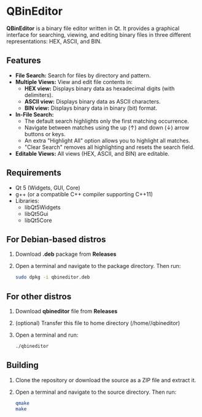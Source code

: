 # QBinEditor

**QBinEditor** is a binary file editor written in Qt. It provides a graphical interface for searching, viewing, and editing binary files in three different representations: HEX, ASCII, and BIN.

## Features

- **File Search:** Search for files by directory and pattern.
- **Multiple Views:** View and edit file contents in:
  - **HEX view:** Displays binary data as hexadecimal digits (with delimiters).
  - **ASCII view:** Displays binary data as ASCII characters.
  - **BIN view:** Displays binary data in binary (bit) format.
- **In-File Search:** 
  - The default search highlights only the first matching occurrence.
  - Navigate between matches using the up (↑) and down (↓) arrow buttons or keys.
  - An extra "Highlight All" option allows you to highlight all matches.
  - "Clear Search" removes all highlighting and resets the search field.
- **Editable Views:** All views (HEX, ASCII, and BIN) are editable.

## Requirements

- Qt 5 (Widgets, GUI, Core)
- g++ (or a compatible C++ compiler supporting C++11)
- Libraries:
  - libQt5Widgets
  - libQt5Gui
  - libQt5Core

## For Debian-based distros

1. Download **.deb** package from **Releases**
2. Open a terminal and navigate to the package directory. Then run:

   ```bash
   sudo dpkg -i qbineditor.deb
   ```
   
## For other distros

1. Download **qbineditor** file from **Releases**
2. (optional) Transfer this file to home directory (/home/<user>/qbineditor)
3. Open a terminal and run:

   ```bash
   ./qbineditor
   ```

## Building

1. Clone the repository or download the source as a ZIP file and extract it.

2. Open a terminal and navigate to the source directory. Then run:

   ```bash
   qmake
   make
